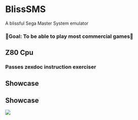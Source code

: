 # BlissSMS
A blissful Sega Master System emulator

### 🌟Goal: To be able to play most commercial games🌟

## Z80 Cpu
### Passes zexdoc instruction exerciser

## Showcase

## Showcase
![](Screenshots/doom.PNG)
